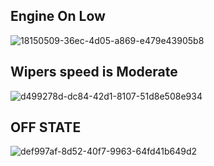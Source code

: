 ## Engine On Low

![18150509-36ec-4d05-a869-e479e43905b8](https://user-images.githubusercontent.com/101448351/168331872-104c0632-77bc-4277-bab1-55ddbc8307b8.jpg)




## Wipers speed is Moderate

![d499278d-dc84-42d1-8107-51d8e508e934](https://user-images.githubusercontent.com/101448351/168331663-535c0fdb-ed39-43b9-96ac-6ed6943a3730.jpg)


## OFF STATE

![def997af-8d52-40f7-9963-64fd41b649d2](https://user-images.githubusercontent.com/101448351/168331224-1fc2ed74-d15a-4d0e-8a13-8bbae69c375c.jpg)




